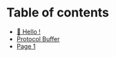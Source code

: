 # Table of contents

* [🥳 Hello !](README.md)
* [Protocol Buffer](protocol-buffer.md)
* [Page 1](page-1.md)
